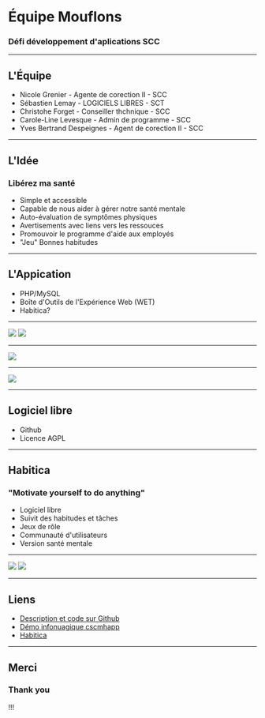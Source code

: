 # Équipe Mouflons
### Défi développement d'aplications SCC

---

## L'Équipe

- Nicole Grenier - Agente de corection II - SCC
- Sébastien Lemay - LOGICIELS LIBRES - SCT
- Christohe Forget - Conseiller thchnique - SCC
- Carole-Line Levesque - Admin de programme - SCC
- Yves Bertrand Despeignes - Agent de corection II - SCC

---

## L'Idée
### Libérez ma santé
- Simple et accessible
- Capable de nous aider à gérer notre santé mentale
- Auto-évaluation de symptômes physiques
 - Avertisements avec liens vers les ressouces
- Promouvoir le programme d'aide aux employés
- "Jeu" Bonnes habitudes

---

## L'Appication
- PHP/MySQL
- Boîte d'Outils de l'Expérience Web (WET)
- Habitica?

---

<img src="https://github.com/smellems/cscmhapp/raw/master/slides_data/main.png"/>
<img src="https://github.com/smellems/cscmhapp/raw/master/slides_data/menu.png"/>

---

<img src="https://github.com/smellems/cscmhapp/raw/master/slides_data/auto-eval.png"/>

---

<img src="https://github.com/smellems/cscmhapp/raw/master/slides_data/habits.png"/>

---

## Logiciel libre
- Github
- Licence AGPL

---

## Habitica
### "Motivate yourself to do anything"
- Logiciel libre
- Suivit des habitudes et tâches
- Jeux de rôle
- Communauté d'utilisateurs
- Version santé mentale

---

<img src="https://github.com/smellems/cscmhapp/raw/master/slides_data/habitica_habits.png"/>
<img src="https://github.com/smellems/cscmhapp/raw/master/slides_data/habitica_rewards.png"/>

---

## Liens

- [Description et code sur Github](https://github.com/smellems/cscmhapp)
- [Démo infonuagique cscmhapp](http://pchgc.ca/dev/cscmhapp)
- [Habitica](https://habitica.com/static/front)

---

## Merci
### Thank you
!!!
